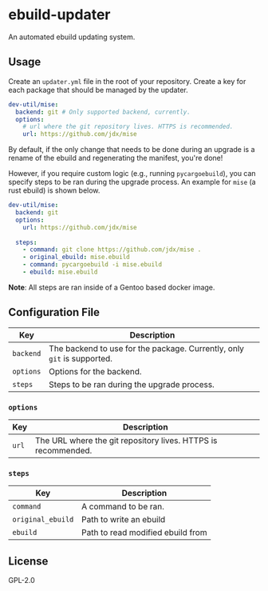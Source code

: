 # ebuild-updater

An automated ebuild updating system.

## Usage

Create an `updater.yml` file in the root of your repository. Create a
key for each package that should be managed by the updater.

```yaml
dev-util/mise:
  backend: git # Only supported backend, currently.
  options:
    # url where the git repository lives. HTTPS is recommended.
    url: https://github.com/jdx/mise
```

By default, if the only change that needs to be done during an upgrade
is a rename of the ebuild and regenerating the manifest, you're done!

However, if you require custom logic (e.g., running `pycargoebuild`),
you can specify steps to be ran during the upgrade process. An example
for `mise` (a rust ebuild) is shown below.

```yaml
dev-util/mise:
  backend: git
  options:
    url: https://github.com/jdx/mise
  
  steps:
    - command: git clone https://github.com/jdx/mise .
    - original_ebuild: mise.ebuild
    - command: pycargoebuild -i mise.ebuild
    - ebuild: mise.ebuild
```

**Note**: All steps are ran inside of a Gentoo based docker image.

## Configuration File

| Key | Description |
| --- | --- |
| `backend` | The backend to use for the package. Currently, only `git` is supported. |
| `options` | Options for the backend. |
| `steps` | Steps to be ran during the upgrade process. |

### `options`

| Key | Description |
| --- | --- |
| `url` | The URL where the git repository lives. HTTPS is recommended. |

### `steps`

| Key | Description |
| --- | --- |
| `command` | A command to be ran. |
| `original_ebuild` | Path to write an ebuild |
| `ebuild` | Path to read modified ebuild from |

## License

GPL-2.0
